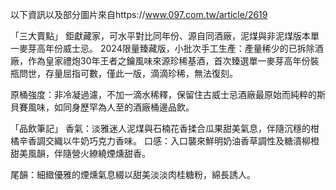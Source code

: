 以下資訊以及部分圖片來自https://www.097.com.tw/article/2619

「三大賣點」
鉅獻藏家，可水平對比同年份、源自同酒廠，泥煤與非泥煤版本單一麥芽高年份威士忌。
2024限量臻藏版，小批次手工生產：產量稀少的已拆除酒廠，作為皇家禮炮30年王者之鑰風味來源珍稀基酒，首次臻選單一麥芽高年份裝瓶問世，存量屈指可數，僅此一版，滴滴珍稀，無法復刻。

原桶強度：非冷凝過濾，不加一滴水稀釋，保留住古威士忌酒廠最原始而純粹的斯貝賽風味，如同身歷罕為人至的酒廠桶邊品飲。

「品飲筆記」
香氣：淡雅迷人泥煤與石楠花香揉合瓜果甜美氣息，伴隨沉穩的柑橘辛香調交織以牛奶巧克力香味。
口感：入口襲來鮮明奶油香草調性及糖漬柳橙甜美風韻，伴隨營火繚繞煙燻甜香。

尾韻：細緻優雅的煙燻氣息綴以甜美淡淡肉桂糖粉，綿長誘人。
